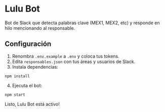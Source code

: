 # Lulu Bot

Bot de Slack que detecta palabras clave (MEX1, MEX2, etc) y responde en hilo mencionando al responsable.

## Configuración

1. Renombra `.env.example` a `.env` y coloca tus tokens.
2. Edita `responsables.json` con tus áreas y usuarios de Slack.
3. Instala dependencias:

```
npm install
```

4. Ejecuta el bot:

```
npm start
```

Listo, Lulu Bot está activo!